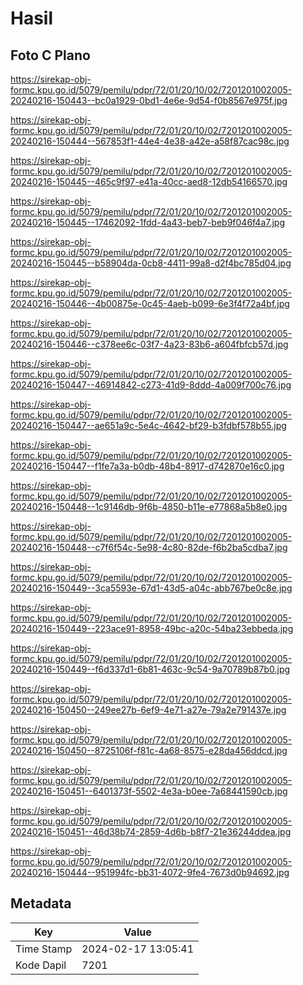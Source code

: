 # Hasil

## Foto C Plano

https://sirekap-obj-formc.kpu.go.id/5079/pemilu/pdpr/72/01/20/10/02/7201201002005-20240216-150443--bc0a1929-0bd1-4e6e-9d54-f0b8567e975f.jpg

https://sirekap-obj-formc.kpu.go.id/5079/pemilu/pdpr/72/01/20/10/02/7201201002005-20240216-150444--567853f1-44e4-4e38-a42e-a58f87cac98c.jpg

https://sirekap-obj-formc.kpu.go.id/5079/pemilu/pdpr/72/01/20/10/02/7201201002005-20240216-150445--465c9f97-e41a-40cc-aed8-12db54166570.jpg

https://sirekap-obj-formc.kpu.go.id/5079/pemilu/pdpr/72/01/20/10/02/7201201002005-20240216-150445--17462092-1fdd-4a43-beb7-beb9f046f4a7.jpg

https://sirekap-obj-formc.kpu.go.id/5079/pemilu/pdpr/72/01/20/10/02/7201201002005-20240216-150445--b58904da-0cb8-4411-99a8-d2f4bc785d04.jpg

https://sirekap-obj-formc.kpu.go.id/5079/pemilu/pdpr/72/01/20/10/02/7201201002005-20240216-150446--4b00875e-0c45-4aeb-b099-6e3f4f72a4bf.jpg

https://sirekap-obj-formc.kpu.go.id/5079/pemilu/pdpr/72/01/20/10/02/7201201002005-20240216-150446--c378ee6c-03f7-4a23-83b6-a604fbfcb57d.jpg

https://sirekap-obj-formc.kpu.go.id/5079/pemilu/pdpr/72/01/20/10/02/7201201002005-20240216-150447--46914842-c273-41d9-8ddd-4a009f700c76.jpg

https://sirekap-obj-formc.kpu.go.id/5079/pemilu/pdpr/72/01/20/10/02/7201201002005-20240216-150447--ae651a9c-5e4c-4642-bf29-b3fdbf578b55.jpg

https://sirekap-obj-formc.kpu.go.id/5079/pemilu/pdpr/72/01/20/10/02/7201201002005-20240216-150447--f1fe7a3a-b0db-48b4-8917-d742870e16c0.jpg

https://sirekap-obj-formc.kpu.go.id/5079/pemilu/pdpr/72/01/20/10/02/7201201002005-20240216-150448--1c9146db-9f6b-4850-b11e-e77868a5b8e0.jpg

https://sirekap-obj-formc.kpu.go.id/5079/pemilu/pdpr/72/01/20/10/02/7201201002005-20240216-150448--c7f6f54c-5e98-4c80-82de-f6b2ba5cdba7.jpg

https://sirekap-obj-formc.kpu.go.id/5079/pemilu/pdpr/72/01/20/10/02/7201201002005-20240216-150449--3ca5593e-67d1-43d5-a04c-abb767be0c8e.jpg

https://sirekap-obj-formc.kpu.go.id/5079/pemilu/pdpr/72/01/20/10/02/7201201002005-20240216-150449--223ace91-8958-49bc-a20c-54ba23ebbeda.jpg

https://sirekap-obj-formc.kpu.go.id/5079/pemilu/pdpr/72/01/20/10/02/7201201002005-20240216-150449--f6d337d1-6b81-463c-9c54-9a70789b87b0.jpg

https://sirekap-obj-formc.kpu.go.id/5079/pemilu/pdpr/72/01/20/10/02/7201201002005-20240216-150450--249ee27b-6ef9-4e71-a27e-79a2e791437e.jpg

https://sirekap-obj-formc.kpu.go.id/5079/pemilu/pdpr/72/01/20/10/02/7201201002005-20240216-150450--8725106f-f81c-4a68-8575-e28da456ddcd.jpg

https://sirekap-obj-formc.kpu.go.id/5079/pemilu/pdpr/72/01/20/10/02/7201201002005-20240216-150451--6401373f-5502-4e3a-b0ee-7a68441590cb.jpg

https://sirekap-obj-formc.kpu.go.id/5079/pemilu/pdpr/72/01/20/10/02/7201201002005-20240216-150451--46d38b74-2859-4d6b-b8f7-21e36244ddea.jpg

https://sirekap-obj-formc.kpu.go.id/5079/pemilu/pdpr/72/01/20/10/02/7201201002005-20240216-150444--951994fc-bb31-4072-9fe4-7673d0b94692.jpg


## Metadata

| Key        | Value               |
| ---------- | ------------------- |
| Time Stamp | 2024-02-17 13:05:41 |
| Kode Dapil | 7201                |



